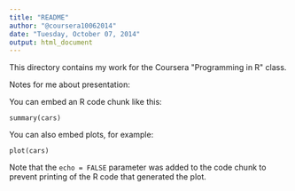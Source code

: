 ```yaml
---
title: "README"
author: "@coursera10062014"
date: "Tuesday, October 07, 2014"
output: html_document
---
```


This directory contains my work for the Coursera
"Programming in R" class.

Notes for me about presentation:

You can embed an R code chunk like this:

```{r}
summary(cars)
```

You can also embed plots, for example:

```{r, echo=FALSE}
plot(cars)
```

Note that the `echo = FALSE` parameter was added to the code chunk to prevent printing of the R code that generated the plot.


